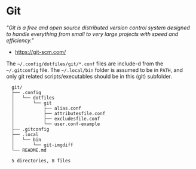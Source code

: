 # Git

_"Git is a free and open source distributed version control system designed to
handle everything from small to very large projects with speed and
efficiency."_

* https://git-scm.com/

The `~/.config/dotfiles/git/*.conf` files are include-d from the `~/.gitconfig`
file. The `~/.local/bin` folder is assumed to be in `PATH`, and only git
related scripts/executables should be in this (git) subfolder.

```
  git/
  ├── .config
  │   └── dotfiles
  │       └── git
  │           ├── alias.conf
  │           ├── attributesfile.conf
  │           ├── excludesfile.conf
  │           └── user.conf-example
  ├── .gitconfig
  ├── .local
  │   └── bin
  │       └── git-imgdiff
  └── README.md

  5 directories, 8 files
```
